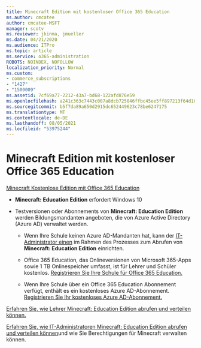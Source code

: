 ```yaml
---
title: Minecraft Edition mit kostenloser Office 365 Education
ms.author: cmcatee
author: cmcatee-MSFT
manager: scotv
ms.reviewer: jkinma, jmueller
ms.date: 04/21/2020
ms.audience: ITPro
ms.topic: article
ms.service: o365-administration
ROBOTS: NOINDEX, NOFOLLOW
localization_priority: Normal
ms.custom:
- commerce_subscriptions
- "1427"
- "1500009"
ms.assetid: 7cf69a77-2212-43a7-bd68-122afd876e59
ms.openlocfilehash: a241c363c7443c007a8dcb725046ffbc45ee5ff897213f64d109eab8a4fc4ff4
ms.sourcegitcommit: b5f7da89a650d2915dc652449623c78be6247175
ms.translationtype: MT
ms.contentlocale: de-DE
ms.lasthandoff: 08/05/2021
ms.locfileid: "53975244"
---
```

# <a name="minecraft-edition-with-office-365-education-for-free"></a>Minecraft Edition mit kostenloser Office 365 Education

[Minecraft Kostenlose Edition mit Office 365 Education](https://docs.microsoft.com/education/windows/get-minecraft-for-education)
  
- **Minecraft: Education Edition** erfordert Windows 10

- Testversionen oder Abonnements von **Minecraft: Education Edition** werden Bildungsmandanten angeboten, die von Azure Active Directory (Azure AD) verwaltet werden.

  - Wenn Ihre Schule keinen Azure AD-Mandanten hat, kann der [IT-Administrator einen](https://docs.microsoft.com/education/windows/school-get-minecraft) im Rahmen des Prozesses zum Abrufen von **Minecraft: Education Edition** einrichten.

  - Office 365 Education, das Onlineversionen von Microsoft 365-Apps sowie 1 TB Onlinespeicher umfasst, ist für Lehrer und Schüler kostenlos. [Registrieren Sie Ihre Schule für Office 365 Education.](https://www.microsoft.com/education/products/office)

  - Wenn Ihre Schule über ein Office 365 Education Abonnement verfügt, enthält es ein kostenloses Azure AD-Abonnement. [Registrieren Sie Ihr kostenloses Azure AD-Abonnement.](https://msdn.microsoft.com/library/windows/hardware/mt703369%28v=vs.85%29.aspx)

[Erfahren Sie, wie Lehrer Minecraft: Education Edition abrufen und verteilen können.](https://docs.microsoft.com/education/windows/teacher-get-minecraft)
  
[Erfahren Sie, wie IT-Administratoren Minecraft: Education Edition abrufen und verteilen können](https://docs.microsoft.com/education/windows/school-get-minecraft)und wie Sie Berechtigungen für Minecraft verwalten können.